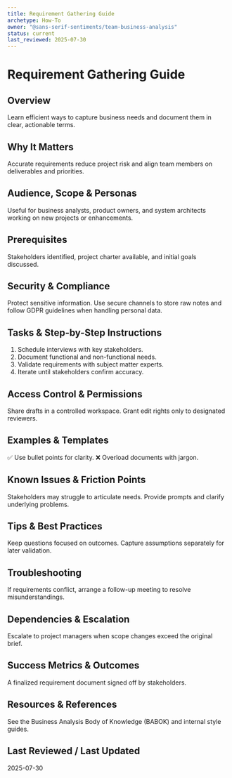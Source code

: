 ```yaml
---
title: Requirement Gathering Guide
archetype: How-To
owner: "@sans-serif-sentiments/team-business-analysis"
status: current
last_reviewed: 2025-07-30
---
```


# Requirement Gathering Guide

## Overview
Learn efficient ways to capture business needs and document them in clear, actionable terms.

## Why It Matters
Accurate requirements reduce project risk and align team members on deliverables and priorities.

## Audience, Scope & Personas
Useful for business analysts, product owners, and system architects working on new projects or enhancements.

## Prerequisites
Stakeholders identified, project charter available, and initial goals discussed.

## Security & Compliance
Protect sensitive information. Use secure channels to store raw notes and follow GDPR guidelines when handling personal data.

## Tasks & Step-by-Step Instructions
1. Schedule interviews with key stakeholders.
2. Document functional and non-functional needs.
3. Validate requirements with subject matter experts.
4. Iterate until stakeholders confirm accuracy.

## Access Control & Permissions
Share drafts in a controlled workspace. Grant edit rights only to designated reviewers.

## Examples & Templates
✅ Use bullet points for clarity.
❌ Overload documents with jargon.

## Known Issues & Friction Points
Stakeholders may struggle to articulate needs. Provide prompts and clarify underlying problems.

## Tips & Best Practices
Keep questions focused on outcomes. Capture assumptions separately for later validation.

## Troubleshooting
If requirements conflict, arrange a follow-up meeting to resolve misunderstandings.

## Dependencies & Escalation
Escalate to project managers when scope changes exceed the original brief.

## Success Metrics & Outcomes
A finalized requirement document signed off by stakeholders.

## Resources & References
See the Business Analysis Body of Knowledge (BABOK) and internal style guides.

## Last Reviewed / Last Updated
2025-07-30
